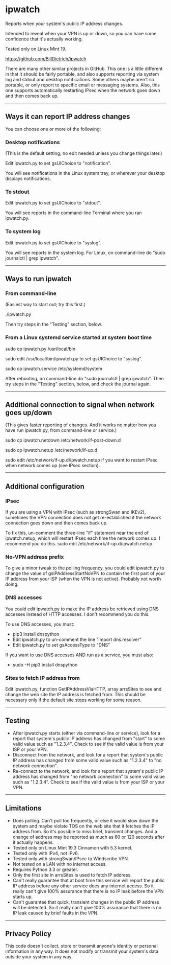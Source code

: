 # ipwatch
Reports when your system's public IP address changes.

Intended to reveal when your VPN is up or down, so you can have some confidence that it's actually working.

Tested only on Linux Mint 19.

https://github.com/BillDietrich/ipwatch

There are many other similar projects in GitHub.  This one is a little different in that it should be fairly portable, and also supports reporting via system log and stdout and desktop notifications.  Some others maybe aren't so portable, or only report to specific email or messaging systems.  Also, this one supports automatically restarting IPsec when the network goes down and then comes back up.

---

## Ways it can report IP address changes

You can choose one or more of the following:

### Desktop notifications
(This is the default setting; no edit needed unless you change things later.)

Edit ipwatch.py to set gsUIChoice to "notification".

You will see notifications in the Linux system tray, or wherever your desktop displays notifications.

### To stdout
Edit ipwatch.py to set gsUIChoice to "stdout".

You will see reports in the command-line Terminal where you ran ipwatch.py.

### To system log
Edit ipwatch.py to set gsUIChoice to "syslog".

You will see reports in the system log.  For Linux, on command-line do "sudo journalctl | grep ipwatch".

---

## Ways to run ipwatch

### From command-line
(Easiest way to start out; try this first.)

./ipwatch.py

Then try steps in the "Testing" section, below.

### From a Linux systemd service started at system boot time
sudo cp ipwatch.py /usr/local/bin

sudo edit /usr/local/bin/ipwatch.py to set gsUIChoice to "syslog".

sudo cp ipwatch.service /etc/systemd/system

After rebooting, on command-line do "sudo journalctl | grep ipwatch". Then try steps in the "Testing" section, below, and check the journal again.

---

## Additional connection to signal when network goes up/down
(This gives faster reporting of changes.  And it works no matter how you have run ipwatch.py, from command-line or service.)

sudo cp ipwatch.netdown /etc/network/if-post-down.d

sudo cp ipwatch.netup /etc/network/if-up.d

sudo edit /etc/network/if-up.d/ipwatch.netup if you want to restart IPsec when network comes up (see IPsec section).

---

## Additional configuration

### IPsec
If you are using a VPN with IPsec (such as strongSwan and IKEv2), sometimes the VPN connection does not get re-established if the network connection goes down and then comes back up.

To fix this, un-comment the three-line "if" statement near the end of ipwatch.netup, which will restart IPsec each time the network comes up.  I recommend you do this.  sudo edit /etc/network/if-up.d/ipwatch.netup

### No-VPN address prefix
To give a minor tweak to the polling frequency, you could edit ipwatch.py to change the value of gsIPAddressStartNoVPN to contain the first part of your IP address from your ISP (when the VPN is not active).  Probably not worth doing.

### DNS accesses
You could edit ipwatch.py to make the IP address be retrieved using DNS accesses instead of HTTP accesses.  I don't recommend you do this.

To use DNS accesses, you must:
* pip3 install dnspython
* Edit ipwatch.py to un-comment the line "import dns.resolver"
* Edit ipwatch.py to set gsAccessType to "DNS"

If you want to use DNS accesses AND run as a service, you must also:
* sudo -H pip3 install dnspython

### Sites to fetch IP address from
Edit ipwatch.py, function GetIPAddressViaHTTP, array arrsSites to see and change the web site the IP address is fetched from.  This should be necessary only if the default site stops working for some reason.

---

## Testing
* After ipwatch.py starts (either via command-line or service), look for a report that system's public IP address has changed from "start" to some valid value such as "1.2.3.4".  Check to see if the valid value is from your ISP or your VPN.
* Disconnect from the network, and look for a report that system's public IP address has changed from some valid value such as "1.2.3.4" to "no network connection".
* Re-connect to the network, and look for a report that system's public IP address has changed from "no network connection" to some valid value such as "1.2.3.4".  Check to see if the valid value is from your ISP or your VPN.

---

## Limitations
* Does polling.  Can't poll too frequently, or else it would slow down the system and maybe violate TOS on the web site that it fetches the IP address from.  So it's possible to miss brief, transient changes.  And a change of address may be reported as much as 60 or 120 seconds after it actually happens.
* Tested only on Linux Mint 19.3 Cinnamon with 5.3 kernel.
* Tested only with IPv4, not IPv6.
* Tested only with strongSwan/IPsec to Windscribe VPN.
* Not tested on a LAN with no internet access.
* Requires Python 3.3 or greater.
* Only the first site in arrsSites is used to fetch IP address.
* Can't really guarantee that at boot time this service will report the public IP address before any other service does any internet access.  So it really can't give 100% assurance that there is no IP leak before the VPN starts up.
* Can't guarantee that quick, transient changes in the public IP address will be detected.  So it really can't give 100% assurance that there is no IP leak caused by brief faults in the VPN.

---

## Privacy Policy
This code doesn't collect, store or transmit anyone's identity or personal information in any way.  It does not modify or transmit your system's data outside your system in any way.
